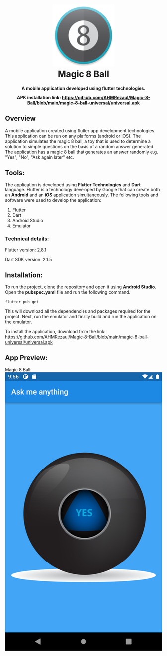 <h1 align="center">
<img src="https://github.com/AHMRezaul/Magic-8-Ball/blob/main/android/app/src/main/res/mipmap-xxxhdpi/ic_launcher_round.png"  width="200" height="200" />
<br> Magic 8 Ball </br>
</h1>

<h4 align="center">
A mobile application developed using flutter technologies.

APK installation link: https://github.com/AHMRezaul/Magic-8-Ball/blob/main/magic-8-ball-universal/universal.apk
</h4>

## Overview
A mobile application created using flutter app development technologies. This application can be run on any platforms (android or iOS).
The application simulates the magic 8 ball, a toy that is used to determine a solution to simple questions on the basis of a random answer generated.
The application has a magic 8 ball that generates an answer randomly e.g. "Yes", "No", "Ask again later" etc.

## Tools:
The application is developed using **Flutter Technologies** and **Dart** language. Flutter is a technology developed by Google that can create both an **Android** and an **iOS** application simultaneously.
The following tools and software were used to develop the application:
1. Flutter
2. Dart
3. Android Studio
4. Emulator

### Technical details:
Flutter version: 2.8.1

Dart SDK version: 2.1.5

## Installation:
To run the project, clone the repository and open it using **Android Studio**.
Open the **pubspec.yaml** file and run the following command.
```
flutter pub get
```
This will download all the dependencies and packages required for the project. 
Next, run the emulator and finally build and run the application on the emulator.

To install the application, download from the link: https://github.com/AHMRezaul/Magic-8-Ball/blob/main/magic-8-ball-universal/universal.apk

## App Preview:
Magic 8 Ball:
![screenshot](https://github.com/AHMRezaul/Magic-8-Ball/blob/main/Screenshot.png)

